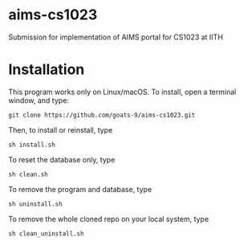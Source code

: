 # aims-cs1023
Submission for implementation of AIMS portal for CS1023 at IITH

# Installation
This program works only on Linux/macOS. To install, open a terminal window, and type:

```git clone https://github.com/goats-9/aims-cs1023.git```

Then, to install or reinstall, type

```sh install.sh```

To reset the database only, type

```sh clean.sh```

To remove the program and database, type

```sh uninstall.sh```

To remove the whole cloned repo on your local system, type

```sh clean_uninstall.sh```


